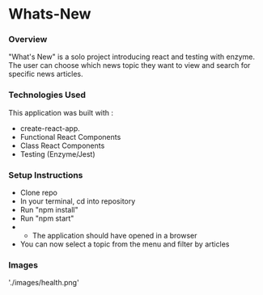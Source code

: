 # Whats-New

### Overview
"What's New" is a solo project introducing react and testing with enzyme. The user can  choose which news topic they want to view and search for specific news articles.

### Technologies Used
This application was built with :

- create-react-app.
- Functional React Components
- Class React Components
- Testing (Enzyme/Jest)

### Setup Instructions
- Clone repo
- In your terminal, cd into repository
- Run "npm install"
- Run "npm start" 
- - The application should have opened in a browser
- You can now select a topic from the menu and filter by articles

### Images 
'./images/health.png'
